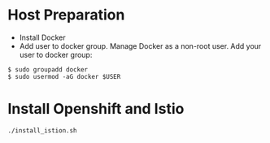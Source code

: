 # Host Preparation

- Install Docker
- Add user to docker group. Manage Docker as a non-root user. Add your user to docker group:

```
$ sudo groupadd docker
$ sudo usermod -aG docker $USER
```


# Install Openshift and Istio

```
./install_istion.sh
```
